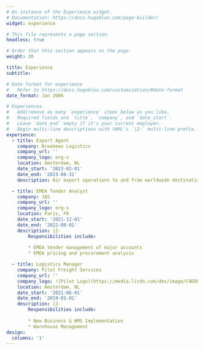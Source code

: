 ```yaml
---
# An instance of the Experience widget.
# Documentation: https://docs.hugoblox.com/page-builder/
widget: experience

# This file represents a page section.
headless: true

# Order that this section appears on the page.
weight: 20

title: Experience
subtitle:

# Date format for experience
#   Refer to https://docs.hugoblox.com/customization/#date-format
date_format: Jan 2006

# Experiences.
#   Add/remove as many `experience` items below as you like.
#   Required fields are `title`, `company`, and `date_start`.
#   Leave `date_end` empty if it's your current employer.
#   Begin multi-line descriptions with YAML's `|2-` multi-line prefix.
experience:
  - title: Export Agent
    company: Broekman Logistics
    company_url: ''
    company_logo: org-x
    location: Amsterdam, NL
    date_start: '2023-02-01'
    date_end: '2023-08-31'
    description: Air export operations to and from worldwide destinations.

  - title: EMEA Tender Analyst 
    company: JAS
    company_url: ''
    company_logo: org-x
    location: Paris, FR
    date_start: '2021-12-01'
    date_end: '2022-08-01'
    description: |2-
        Responsibilities include:
        
        * EMEA tender management of major accounts
        * EMEA pricing and procurement analysis 

  - title: Logistics Manager
    company: Pilot Freight Services
    company_url: ''
    company_logo: ![Pilot Logo](https://media.licdn.com/dms/image/C4E0BAQG-Re-N72REHA/company-logo_100_100/0/1651500848090/pilot_freight_services_logo?e=1713398400&v=beta&t=Gq_FjjtrCoipgrXIJa23ZIDqLJmQETcEH5mLgx6UbM4)
    location: Amsterdam, NL
    date_start: '2021-06-01'
    date_end: '2019-01-01'
    description: |2-
        Responsibilities include:
        
        * New Business & WMS Implementation
        * Warehouse Management 
design:
  columns: '1'
---
```

